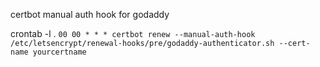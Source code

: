 certbot manual auth hook for godaddy   


crontab -l . 
`
00 00 * * * certbot renew --manual-auth-hook /etc/letsencrypt/renewal-hooks/pre/godaddy-authenticator.sh --cert-name yourcertname
`

